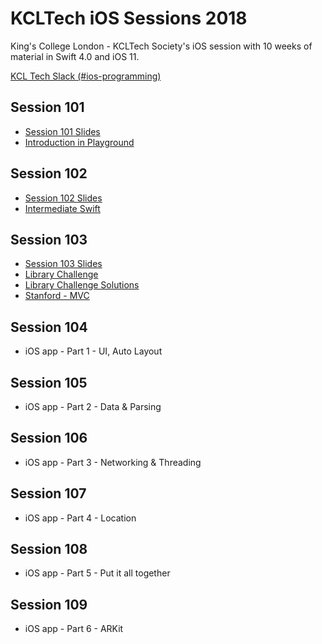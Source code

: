 # KCLTech iOS Sessions 2018
King's College London - KCLTech Society's iOS session with 10 weeks of material in Swift 4.0 and iOS 11. 

[KCL Tech Slack (#ios-programming)](https://kcltechhq.slack.com)

## Session 101

- [Session 101 Slides](session101/session101_2018.pdf)
- [Introduction in Playground](session101/session101.playground)

## Session 102

- [Session 102 Slides](session102/session102_2018.pdf)
- [Intermediate Swift](session102/session102.playground)

## Session 103

- [Session 103 Slides](session103/session103_2018.pdf)
- [Library Challenge](session103/Library.playground)
- [Library Challenge Solutions](session103/LibrarySolutions.playground)
- [Stanford - MVC](https://www.youtube.com/watch?v=4iGdu4IWMFc)

## Session 104

- iOS app - Part 1 - UI, Auto Layout

## Session 105

- iOS app - Part 2 - Data & Parsing

## Session 106

- iOS app - Part 3 - Networking & Threading

## Session 107

- iOS app - Part 4 - Location

## Session 108

- iOS app - Part 5 - Put it all together

## Session 109

- iOS app - Part 6 - ARKit

